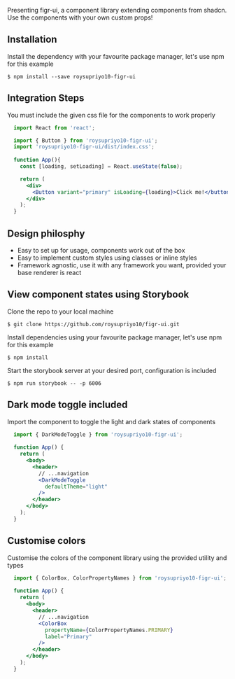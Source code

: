Presenting figr-ui, a component library extending components from shadcn. Use the components with your own custom props!

## Installation

Install the dependency with your favourite package manager, let's use npm for this example

```
$ npm install --save roysupriyo10-figr-ui
```
## Integration Steps

You must include the given css file for the components to work properly

```jsx
  import React from 'react';

  import { Button } from 'roysupriyo10-figr-ui';
  import 'roysupriyo10-figr-ui/dist/index.css';
  
  function App(){
    const [loading, setLoading] = React.useState(false);

    return (
      <div>
        <Button variant="primary" isLoading={loading}>Click me!</button>
      </div>
    );
  }
```

## Design philosphy

- Easy to set up for usage, components work out of the box
- Easy to implement custom styles using classes or inline styles
- Framework agnostic, use it with any framework you want, provided your base renderer is react

## View component states using Storybook

Clone the repo to your local machine

```
$ git clone https://github.com/roysupriyo10/figr-ui.git
```

Install dependencies using your favourite package manager, let's use npm for this example

```
$ npm install
```

Start the storybook server at your desired port, configuration is included

```
$ npm run storybook -- -p 6006
```

## Dark mode toggle included

Import the <DarkModeToggle /> component to toggle the light and dark states of components

```jsx
  import { DarkModeToggle } from 'roysupriyo10-figr-ui';
  
  function App() {
    return (
      <body>
        <header>
          // ...navigation
          <DarkModeToggle
            defaultTheme="light"
          />
        </header>
      </body>
    );
  }
```

## Customise colors

Customise the colors of the component library using the provided utility and types

```jsx
  import { ColorBox, ColorPropertyNames } from 'roysupriyo10-figr-ui';
  
  function App() {
    return (
      <body>
        <header>
          // ...navigation
          <ColorBox
            propertyName={ColorPropertyNames.PRIMARY}
            label="Primary"
          />
        </header>
      </body>
    );
  }
```

